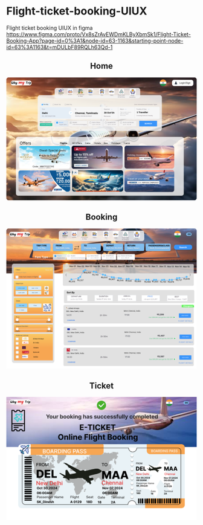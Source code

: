 # Flight-ticket-booking-UIUX
Flight ticket booking UIUX in figma
https://www.figma.com/proto/Vx8sZrAvEWDmKLByXbmSk1/Flight-Ticket-Booking-App?page-id=0%3A1&node-id=63-1163&starting-point-node-id=63%3A1163&t=mDULbF89RQLh63Qd-1
<p align="center">
  <h2 align="center"> Home </h2>
  <img src="https://github.com/skdinesh/Flight-ticket-booking-UIUX/blob/main/Home.png" alt="Home" />
  <h2 align="center"> Booking </h2>
  <img src="https://github.com/skdinesh/Flight-ticket-booking-UIUX/blob/main/Booking.png" alt="Booking" />
  <h2 align="center">Ticket </h2>
  <img src="https://github.com/skdinesh/Flight-ticket-booking-UIUX/blob/main/Ticket.png" alt="Ticket" />
  </p>

